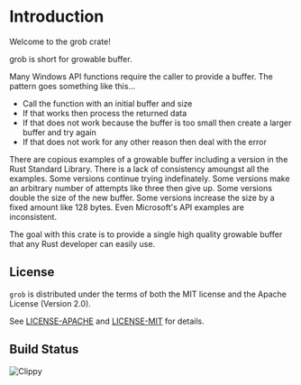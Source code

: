 # Introduction

Welcome to the grob crate!

grob is short for growable buffer.

Many Windows API functions require the caller to provide a buffer.  The pattern goes something like
this...
* Call the function with an initial buffer and size
* If that works then process the returned data
* If that does not work because the buffer is too small then create a larger buffer and try again
* If that does not work for any other reason then deal with the error

There are copious examples of a growable buffer including a version in the Rust Standard Library.
There is a lack of consistency amoungst all the examples.  Some versions continue trying
indefinately.  Some versions make an arbitrary number of attempts like three then give up.  Some
versions double the size of the new buffer.  Some versions increase the size by a fixed amount like
128 bytes.  Even Microsoft's API examples are inconsistent.

The goal with this crate is to provide a single high quality growable buffer that any Rust developer
can easily use.

## License

`grob` is distributed under the terms of both the MIT license and the Apache License (Version 2.0).

See [LICENSE-APACHE](LICENSE-APACHE) and [LICENSE-MIT](LICENSE-MIT) for details.

## Build Status

![Clippy](https://github.com/github/docs/actions/workflows/clippy.yml/badge.svg)

